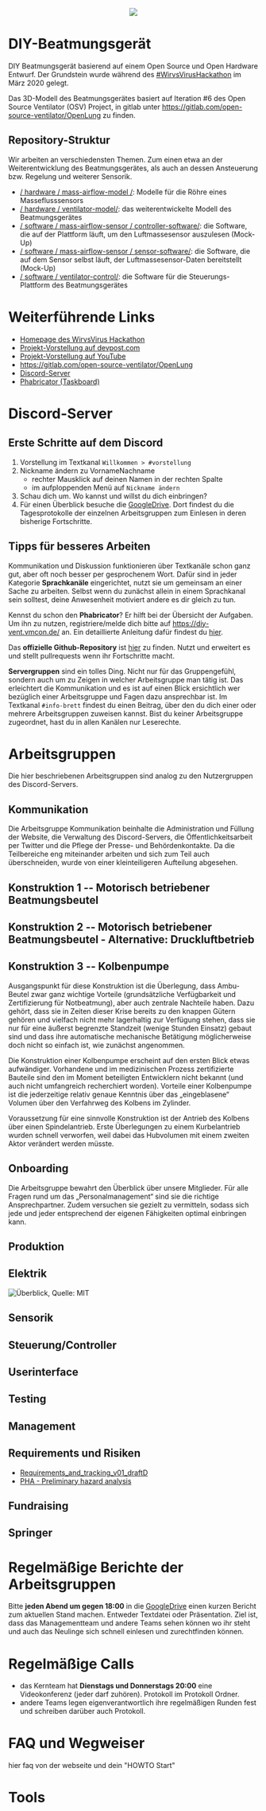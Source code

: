 <p align="center">
  <img src="images/logo.png">
</p>

# DIY-Beatmungsgerät

DIY Beatmungsgerät basierend auf einem Open Source und Open Hardware Entwurf. Der Grundstein wurde während des [#WirvsVirusHackathon](https://wirvsvirushackathon.org/) im März 2020 gelegt.

Das 3D-Modell des Beatmungsgerätes basiert auf Iteration #6 des Open Source Ventilator (OSV) Project, in gitlab unter https://gitlab.com/open-source-ventilator/OpenLung zu finden.


## Repository-Struktur

Wir arbeiten an verschiedensten Themen. Zum einen etwa an der Weiterentwicklung des Beatmungsgerätes, als auch an dessen Ansteuerung bzw. Regelung und weiterer Sensorik.

* [/ hardware / mass-airflow-model /](/hardware/mass-airflow-model/): Modelle für die Röhre eines Masseflusssensors
* [/ hardware / ventilator-model/](/hardware/ventilator-model/): das weiterentwickelte Modell des Beatmungsgerätes
* [/ software / mass-airflow-sensor / controller-software/](/software/mass-airflow-sensor/controller-software/): die Software, die auf der Plattform läuft, um den Luftmassesensor auszulesen (Mock-Up)
* [/ software / mass-airflow-sensor / sensor-software/](/software/mass-airflow-sensor/sensor-software/): die Software, die auf dem Sensor selbst läuft, der Luftmassesensor-Daten bereitstellt (Mock-Up)
* [/ software / ventilator-control/](/software/ventilator-control/): die Software für die Steuerungs-Plattform des Beatmungsgerätes


# Weiterführende Links
* [Homepage des WirvsVirus Hackathon](https://wirvsvirushackathon.org/)
* [Projekt-Vorstellung auf devpost.com](https://devpost.com/software/diy-beatmungsgerat)
* [Projekt-Vorstellung auf YouTube](https://www.youtube.com/watch?v=DzOd6LIBdXI)
* https://gitlab.com/open-source-ventilator/OpenLung
* [Discord-Server](https://discord.gg/GaRy2hR)
* [Phabricator (Taskboard)](https://diy-vent.vmcon.de/)

# Discord-Server
## Erste Schritte auf dem Discord
1. Vorstellung im Textkanal `Willkommen > #vorstellung`
2. Nickname ändern zu VornameNachname
	* rechter Mausklick auf deinen Namen in der rechten Spalte
	* im aufploppenden Menü auf `Nickname ändern`
3. Schau dich um. Wo kannst und willst du dich einbringen?
4. Für einen Überblick besuche die [GoogleDrive](https://drive.google.com/drive/folders/1Poj6eQrTGcuFaNvTQpUK7rhnsla_4bZM?usp=sharing ). Dort findest du die Tagesprotokolle der einzelnen Arbeitsgruppen zum Einlesen in deren bisherige Fortschritte.

## Tipps für besseres Arbeiten
Kommunikation und Diskussion funktionieren über Textkanäle schon ganz gut, aber oft noch besser per gesprochenem Wort. Dafür sind in jeder Kategorie **Sprachkanäle** eingerichtet, nutzt sie um gemeinsam an einer Sache zu arbeiten. Selbst wenn du zunächst allein in einem Sprachkanal sein solltest, deine Anwesenheit motiviert andere es dir gleich zu tun.

Kennst du schon den **Phabricator**? Er hilft bei der Übersicht der Aufgaben. Um ihn zu nutzen, registriere/melde dich bitte auf https://diy-vent.vmcon.de/ an. Ein detaillierte Anleitung dafür findest du [hier](https://docs.google.com/document/d/13HGdLew2o9hQ6I6csHRrQ5bDhwd4Uv7NS_OEr5iKHa8/edit#heading=h.q1sumqpr1ip0).

Das **offizielle Github-Repository** ist [hier](https://github.com/DIY-Beatmungsgerat/diy-beatmungsgeraet) zu finden. Nutzt und erweitert es und stellt pullrequests wenn ihr Fortschritte macht.

**Servergruppen** sind ein tolles Ding. Nicht nur für das Gruppengefühl, sondern auch um zu Zeigen in welcher Arbeitsgruppe man tätig ist. Das erleichtert die Kommunikation und es ist auf einen Blick ersichtlich wer bezüglich einer Arbeitsgruppe und Fagen dazu ansprechbar ist. Im Textkanal `#info-brett` findest du einen Beitrag, über den du dich einer oder mehrere Arbeitsgruppen zuweisen kannst. Bist du keiner Arbeitsgruppe zugeordnet, hast du in allen Kanälen nur Leserechte.

# Arbeitsgruppen
Die hier beschriebenen Arbeitsgruppen sind analog zu den Nutzergruppen des Discord-Servers.

## Kommunikation
Die Arbeitsgruppe Kommunikation beinhalte die Administration und Füllung der Website, die Verwaltung des Discord-Servers, die Öffentlichkeitsarbeit per Twitter und die Pflege der Presse- und Behördenkontakte. Da die Teilbereiche eng miteinander arbeiten und sich zum Teil auch überschneiden, wurde von einer kleinteiligeren Aufteilung abgesehen.

## Konstruktion 1 -- Motorisch betriebener Beatmungsbeutel
## Konstruktion 2 -- Motorisch betriebener Beatmungsbeutel - Alternative: Druckluftbetrieb
## Konstruktion 3 -- Kolbenpumpe
Ausgangspunkt für diese Konstruktion ist die Überlegung, dass Ambu-Beutel zwar ganz wichtige Vorteile (grundsätzliche Verfügbarkeit und Zertifizierung für Notbeatmung), aber auch zentrale Nachteile haben. Dazu gehört, dass sie in Zeiten dieser Krise bereits zu den knappen Gütern gehören und vielfach nicht mehr lagerhaltig zur Verfügung stehen, dass sie nur für eine äußerst begrenzte Standzeit (wenige Stunden Einsatz) gebaut sind und dass ihre automatische mechanische Betätigung möglicherweise doch nicht so einfach ist, wie zunächst angenommen.

Die Konstruktion einer Kolbenpumpe erscheint auf den ersten Blick etwas aufwändiger. Vorhandene und im medizinischen Prozess zertifizierte Bauteile sind den im Moment beteiligten Entwicklern nicht bekannt (und auch nicht umfangreich recherchiert worden). Vorteile einer Kolbenpumpe ist die jederzeitige relativ genaue Kenntnis über das „eingeblasene“ Volumen über den Verfahrweg des Kolbens im Zylinder.

Voraussetzung für eine sinnvolle Konstruktion ist der Antrieb des Kolbens über einen Spindelantrieb. Erste Überlegungen zu einem Kurbelantrieb wurden schnell verworfen, weil dabei das Hubvolumen mit einem zweiten Aktor verändert werden müsste.

## Onboarding
Die Arbeitsgruppe bewahrt den Überblick über unsere Mitglieder. Für alle Fragen rund um das „Personalmanagement“ sind sie die richtige Ansprechpartner. Zudem versuchen sie gezielt zu vermitteln, sodass sich jede und jeder entsprechend der eigenen Fähigkeiten optimal einbringen kann.

## Produktion
## Elektrik
![Überblick, Quelle: MIT](https://github.com/Heavy02011/diy-beatmungsgeraet/blob/readme/images/3C090925-A8ED-4ABD-90A5-0449E42232E5.jpeg)
## Sensorik
## Steuerung/Controller
## Userinterface
## Testing
## Management
## Requirements und Risiken
- [Requirements_and_tracking_v01_draftD](https://docs.google.com/spreadsheets/d/1g51Zr3aXuJa8Xe4WVbXgiYnll-a5mOB1ONs-IWp97Ys/edit#gid=2056750683)
- [PHA - Preliminary hazard analysis](https://docs.google.com/spreadsheets/d/1g51Zr3aXuJa8Xe4WVbXgiYnll-a5mOB1ONs-IWp97Ys/edit#gid=1530841219)
## Fundraising
## Springer

# Regelmäßige Berichte der Arbeitsgruppen
Bitte **jeden Abend um gegen 18:00** in die [GoogleDrive](https://drive.google.com/drive/folders/1Poj6eQrTGcuFaNvTQpUK7rhnsla_4bZM?usp=sharing ) einen kurzen Bericht zum aktuellen Stand machen.
Entweder Textdatei oder Präsentation. Ziel ist, dass das Managementteam und andere Teams sehen können wo ihr steht und auch das Neulinge sich schnell einlesen und zurechtfinden können.

# Regelmäßige Calls
- das Kernteam hat **Dienstags und Donnerstags 20:00** eine Videokonferenz (jeder darf zuhören). Protokoll im Protokoll Ordner.
- andere Teams legen eigenverantwortlich ihre regelmäßigen Runden fest und schreiben darüber auch Protokoll.

# FAQ und Wegweiser
hier faq von der webseite und dein "HOWTO Start"

# Tools
